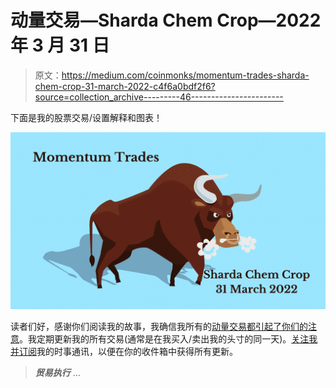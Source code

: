 # 动量交易—Sharda Chem Crop—2022 年 3 月 31 日

> 原文：<https://medium.com/coinmonks/momentum-trades-sharda-chem-crop-31-march-2022-c4f6a0bdf2f6?source=collection_archive---------46----------------------->

下面是我的股票交易/设置解释和图表！

![](img/35eeab9700b138209c94fbc7cc9587c0.png)

读者们好，感谢你们阅读我的故事，我确信我所有的[动量交易都引起了你们的注意](https://srirambalu.medium.com/list/momentum-trades-ffa7083e4723)。我定期更新我的所有交易(通常是在我买入/卖出我的头寸的同一天)。[关注我并订阅](https://srirambalu.medium.com/)我的时事通讯，以便在你的收件箱中获得所有更新。

> ***贸易执行*** …